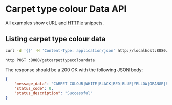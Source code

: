 # Carpet type colour Data API

All examples show cURL and [HTTPie](https://httpie.io/cli) snippets.

## Listing carpet type colour data

```sh
curl -d '{}' -H 'Content-Type: application/json' http://localhost:8080/getcarpettypecolourdata

http POST :8080/getcarpettypecolourdata
```

The response should be a 200 OK with the following JSON body:

```json
{
    "message_data": "CARPET COLOUR|WHITE|BLACK|RED|BLUE|YELLOW|ORANGE|PURPLE|GREEN|MIXTURE",
    "status_code": 0,
    "status_description": "Successful"
}
```
